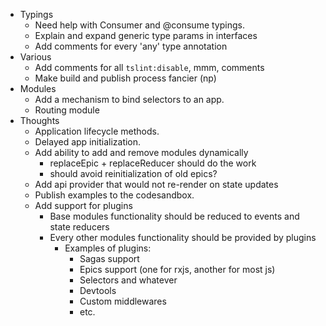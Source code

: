 * Typings
  - Need help with Consumer and @consume typings.
  - Explain and expand generic type params in interfaces
  - Add comments for every 'any' type annotation
* Various
  - Add comments for all `tslint:disable`, mmm, comments
  - Make build and publish process fancier (np)
* Modules
  - Add a mechanism to bind selectors to an app.
  - Routing module
* Thoughts
  - Application lifecycle methods.
  - Delayed app initialization. 
  - Add ability to add and remove modules dynamically
    - replaceEpic + replaceReducer should do the work
    - should avoid reinitialization of old epics?
  - Add api provider that would not re-render on state updates
  - Publish examples to the codesandbox.
  - Add support for plugins
    - Base modules functionality should be reduced to events and state reducers
    - Every other modules functionality should be provided by plugins
      - Examples of plugins:
        - Sagas support
        - Epics support (one for rxjs, another for most js)
        - Selectors and whatever
        - Devtools
        - Custom middlewares
        - etc.
